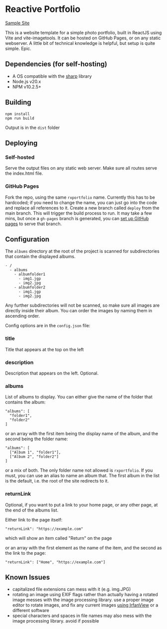 # Reactive Portfolio
[Sample Site](https://madcerto.github.io/rxportfolio/)

This is a website template for a simple photo portfolio, built in ReactJS
using Vite and vite-imagetools. It can be hosted on GitHub Pages, or on
any static webserver. A little bit of technical knowledge is helpful,
but setup is quite simple. Epic.

## Dependencies (for self-hosting)
- A OS compatible with the [sharp](https://sharp.pixelplumbing.com/install#prebuilt-binaries)
library
- Node.js v20.x
- NPM v10.2.5+

## Building
```
npm install
npm run build
```
Output is in the `dist` folder

## Deploying
### Self-hosted
Serve the output files on any static web server. Make sure all
routes serve the index.html file.

### GitHub Pages
Fork the repo, using the same `rxportfolio` name. Currently this
has to be hardcoded; if you need to change the name, you can just go into
the code and replace all references to it. Create a new branch called
`deploy` from the main branch. This will trigger the build process to run.
It may take a few mins, but once a `gh-pages` branch is generated, you
can [set up GitHub pages](https://docs.github.com/en/pages/quickstart#creating-your-website)
to serve that branch.

## Configuration
The `albums` directory at the root of the project is scanned for
subdirectories that contain the displayed albums.
```
- /
  - albums
    - albumfolder1
      - img1.jgp
      - img2.jpg
    - albumfolder2
      - img1.jgp
      - img2.jpg
```
Any further subdirectories will not be scanned, so make sure all images
are directly inside their album. You can order the images by naming them in
ascending order.

Config options are in the `config.json` file:

### title
Title that appears at the top on the left
### description
Description that appears on the left. Optional.
### albums
List of albums to display. You can either give the name of the folder
that contains the album:
```
"albums": [
  "folder1",
  "folder2"
]
```
or an array with the first item being the display name of the album,
and the second being the folder name:
```
"albums": [
  ["Album 1", "folder1"],
  ["Album 2", "folder2"]
]
```
or a mix of both. The only folder name not allowed is `rxportfolio`.
If you must, you can use an alias to name an album that. The first
album in the list is the default, i.e. the root of the site redirects
to it.
### returnLink
Optional, if you want to put a link to your home page, or any other
page, at the end of the albums list.

Either link to the page itself:
```
"returnLink": "https://example.com"
```
which will show an item called "Return" on the page

or an array with the first element as the name of the item, and
the second as the link to the page:
```
"returnLink": ["Home", "https://example.com"]
```

## Known Issues
- capitalized file extensions can mess with it (e.g. img.JPG)
- rotating an image using EXIF flags rather than actually 
having a rotated image messes with the image processing library.
use a proper image editor to rotate images, and fix any current images
[using IrfanView](https://exiftool.org/forum/index.php?PHPSESSID=02928edf530afe784db76d07de54677a&msg=59324)
or a different software
- special characters and spaces in file names may also mess with the image
processing library. avoid if possible
